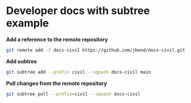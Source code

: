 # Developer docs with subtree example

**Add a reference to the remote repository**

```bash
git remote add -f docs-civil https://github.com/jbend/docs-civil.git
```

**Add subtree**

```bash
git subtree add --prefix civil --squash docs-civil main
```

**Pull changes from the remote repository**

```bash
git subtree pull --prefix=civil --squash docs-civil
```

```

```
